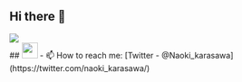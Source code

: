 ## Hi there 👋
<!-- 1. Github Usernameを変更 -->
<div alin="right">
  <img src="https://komarev.com/ghpvc/?username=username">
</div>
## <img src="https://media.giphy.com/media/hvRJCLFzcasrR4ia7z/giphy.gif" width="28">
- 📫 How to reach me: [Twitter - @Naoki_karasawa](https://twitter.com/naoki_karasawa/)
<br>
<!--
**Naoki-Karasawa/Naoki-Karasawa** is a ✨ _special_ ✨ repository because its `README.md` (this file) appears on your GitHub profile.

Here are some ideas to get you started:

- 🔭 I’m currently working on ...
- 🌱 I’m currently learning ...
- 👯 I’m looking to collaborate on ...
- 🤔 I’m looking for help with ...
- 💬 Ask me about ...
- 📫 How to reach me: ...
- 😄 Pronouns: ...
- ⚡ Fun fact: ...
-->



